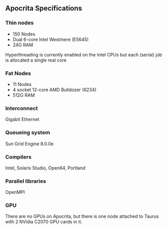 ## Apocrita Specifications

### Thin nodes

* 150 Nodes
* Dual 6-core Intel Westmere (E5645)
* 24G RAM

Hyperthreading is currently enabled on the Intel CPUs but each (serial) job is allocated a single real core

### Fat Nodes

* 11 Nodes
* 4 socket 12-core AMD Bulldozer (6234)
* 512G RAM

### Interconnect
Gigabit Ethernet

### Queueing system
Sun Grid Engine 8.0.0e

### Compilers
Intel, Solaris Studio, Open64, Portland

### Parallel libraries
OpenMPI

### GPU
There are no GPUs on Apocrita, but there is one node attached to Taurus with 2 NVidia C2070 GPU cards in it.

